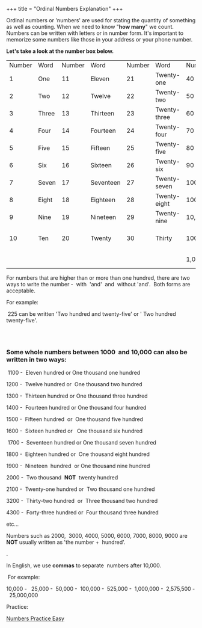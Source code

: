 +++
title = "Ordinal Numbers Explanation"
+++

Ordinal numbers or 'numbers' are used for stating the quantity of
something as well as counting. When we need to know "**how many**" we
count. Numbers can be written with letters or in number form. It's
important to memorize some numbers like those in your address or your
phone number.

**Let's take a look at the number box below.**

<table>
<tbody>
<tr class="odd">
<td>Number</td>
<td>Word</td>
<td>Number</td>
<td>Word</td>
<td>Number</td>
<td>Word</td>
<td>Number</td>
<td>Word</td>
</tr>
<tr class="even">
<td>1</td>
<td>One</td>
<td>11</td>
<td>Eleven</td>
<td>21</td>
<td>Twenty-one</td>
<td>40</td>
<td>Forty</td>
</tr>
<tr class="odd">
<td>2</td>
<td>Two</td>
<td>12</td>
<td>Twelve</td>
<td>22</td>
<td>Twenty-two</td>
<td>50</td>
<td>Fifty</td>
</tr>
<tr class="even">
<td>3</td>
<td>Three</td>
<td>13</td>
<td>Thirteen</td>
<td>23</td>
<td>Twenty-three</td>
<td>60</td>
<td>Sixty</td>
</tr>
<tr class="odd">
<td>4</td>
<td>Four</td>
<td>14</td>
<td>Fourteen</td>
<td>24</td>
<td>Twenty-four</td>
<td>70</td>
<td>Seventy</td>
</tr>
<tr class="even">
<td>5</td>
<td>Five</td>
<td>15</td>
<td>Fifteen</td>
<td>25</td>
<td>Twenty-five</td>
<td>80</td>
<td>Eighty</td>
</tr>
<tr class="odd">
<td>6</td>
<td>Six</td>
<td>16</td>
<td>Sixteen</td>
<td>26</td>
<td>Twenty-six</td>
<td>90</td>
<td>Ninety</td>
</tr>
<tr class="even">
<td>7</td>
<td>Seven</td>
<td>17</td>
<td>Seventeen</td>
<td>27</td>
<td>Twenty-seven</td>
<td>100</td>
<td>One hundred</td>
</tr>
<tr class="odd">
<td>8</td>
<td>Eight</td>
<td>18</td>
<td>Eighteen</td>
<td>28</td>
<td>Twenty-eight</td>
<td>1000</td>
<td>One thousand</td>
</tr>
<tr class="even">
<td>9</td>
<td>Nine</td>
<td>19</td>
<td>Nineteen</td>
<td>29</td>
<td>Twenty-nine</td>
<td>10,000</td>
<td>Ten thousand</td>
</tr>
<tr class="odd">
<td>10</td>
<td>Ten</td>
<td>20</td>
<td>Twenty</td>
<td>30</td>
<td>Thirty</td>
<td>100,000</td>
<td>One hundred thousand</td>
</tr>
<tr class="even">
<td> </td>
<td> </td>
<td> </td>
<td> </td>
<td> </td>
<td> </td>
<td>1,000,000</td>
<td>One million</td>
</tr>
</tbody>
</table>

For numbers that are higher than or more than one hundred, there are two
ways to write the number -  with  'and'  and  without 'and'.  Both forms
are acceptable.

For example:

 225 can be written 'Two hundred and twenty-five' or ' Two hundred
twenty-five'.

###  

### Some whole numbers between 1000  and 10,000 can also be written in two ways:

 1100 -  Eleven hundred or One thousand one hundred

1200 -  Twelve hundred or  One thousand two hundred

1300 -  Thirteen hundred or One thousand three hundred

1400 -  Fourteen hundred or One thousand four hundred

1500 -  Fifteen hundred  or  One thousand five hundred

1600 -  Sixteen hundred or   One thousand six hundred

 1700 -  Seventeen hundred or One thousand seven hundred

1800 -  Eighteen hundred or  One thousand eight hundred

1900 -  Nineteen  hundred  or One thousand nine hundred

2000 -  Two thousand  **NOT**  twenty hundred

2100 -  Twenty-one hundred or  Two thousand one hundred

3200 -  Thirty-two hundred  or  Three thousand two hundred

4300 -  Forty-three hundred or  Four thousand three hundred

etc...

Numbers such as 2000,  3000, 4000, 5000, 6000, 7000, 8000, 9000 are
**NOT** usually written as 'the number +  hundred'.

.

In English, we use **commas** to separate  numbers after 10,000.

 For example:

10,000 -   25,000 -  50,000 -  100,000 -  525,000 -  1,000,000 - 
2,575,500 -  25,000,000

Practice:

[Numbers Practice Easy]()[]()
